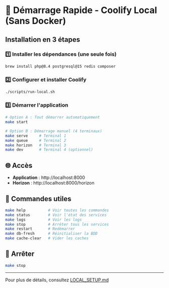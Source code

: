 # 🚀 Démarrage Rapide - Coolify Local (Sans Docker)

## Installation en 3 étapes

### 1️⃣ Installer les dépendances (une seule fois)

```bash
brew install php@8.4 postgresql@15 redis composer
```

### 2️⃣ Configurer et installer Coolify

```bash
./scripts/run-local.sh
```

### 3️⃣ Démarrer l'application

```bash
# Option A : Tout démarrer automatiquement
make start

# Option B : Démarrage manuel (4 terminaux)
make serve     # Terminal 1
make queue     # Terminal 2
make horizon   # Terminal 3
make dev       # Terminal 4 (optionnel)
```

## 🌐 Accès

- **Application** : http://localhost:8000
- **Horizon** : http://localhost:8000/horizon

## 📝 Commandes utiles

```bash
make help          # Voir toutes les commandes
make status        # Voir l'état des services
make logs          # Voir les logs
make stop          # Arrêter tous les services
make restart       # Redémarrer
make db-fresh      # Réinitialiser la BDD
make cache-clear   # Vider les caches
```

## 🛑 Arrêter

```bash
make stop
```

---

Pour plus de détails, consultez [LOCAL_SETUP.md](LOCAL_SETUP.md)
